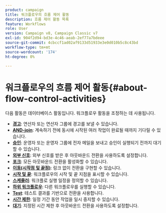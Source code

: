 ```yaml
---
product: campaign
title: 워크플로우의 흐름 제어 활동
description: 흐름 제어 활동 목록
feature: Workflows
role: User
version: Campaign v8, Campaign Classic v7
exl-id: 904f2d94-bd3e-4c46-aeab-2ef77a7bdeee
source-git-commit: 4cbccf1ad02af9133d51933e3e0d010b5c8c43bd
workflow-type: tm+mt
source-wordcount: '174'
ht-degree: 0%

---
```


# 워크플로우의 흐름 제어 활동{#about-flow-control-activities}

다음 활동은 데이터베이스 활동입니다. 워크플로우 활동을 조정하는 데 사용됩니다.

* **[경고](alert.md)**: 연산자 또는 연산자 그룹에 경고를 보낼 수 있습니다.
* **[AND-join](and-join.md)**: 계속하기 전에 동시에 시작된 여러 작업이 완료될 때까지 기다릴 수 있습니다.
* **[승인](approval.md)**: 운영자 또는 운영자 그룹에 전자 메일을 보내고 승인이 실행되기 전까지 대기할 수 있습니다.
* **[외부 신호](external-signal.md)**: 외부 신호를 받은 후 아웃바운드 전환을 사용하도록 설정합니다.
* **[포크](fork.md)**: 모든 아웃바운드 전환을 활성화할 수 있습니다.
* **[이동(시작점 및 끝점)](jump-start-point-and-end-point.md)**: 링크 없이 전환을 구현할 수 있습니다.
* **[시작 및 끝](start-and-end.md)**: 워크플로우의 시작 및 끝 지점을 표시할 수 있습니다.
* **[스케줄러](scheduler.md)**: 워크플로 실행 일정을 정의할 수 있습니다.
* **[하위 워크플로우](sub-workflow.md)**: 다른 워크플로우를 실행할 수 있습니다.
* **[Test](test.md)**: 테스트 결과를 기반으로 전환을 사용합니다.
* **[시간 제한](time-constraint.md)**: 일정 기간 동안 작업을 일시 중지할 수 있습니다.
* **[대기](wait.md)**: 지정된 시간 제한 후 아웃바운드 전환을 사용하도록 설정합니다.
  <!--* **Task**: lets you configure task execution. Refer to the [Task](task.md) section.-->

